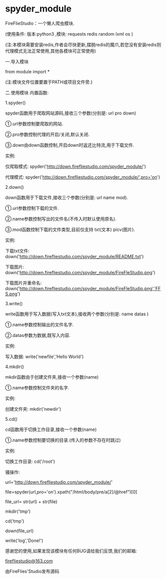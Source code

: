 # spyder_module
FireFlieStudio：一个懒人爬虫模块.  


(使用条件:
版本:python3
,模块: requests redis random lxml os )


(注:本模块需要安装redis,作者会尽快更新,摆脱redis的魔爪,若您没有安装redis则代理模式无法正常使用,其他各模块可正常使用)


一.导入模块

from module import *

(注:模块文件位置要置于PATH或项目文件旁.)

二.使用模块
内置函数:

1.spyder() 


spyder函数用于爬取网站源码,接收三个参数(分别是: url pro down)


①.url参数控制要爬取的网站.


②.pro参数控制代理的开启/关闭,默认关闭.


③.down由down函数控制,开启down时返还比特流,用于下载文件.



实例:


仅爬取模式:
spyder('http://down.firefliestudio.com/spyder_module/') 

代理模式:
spyder('http://down.firefliestudio.com/spyder_module/',pro='on')



2.down()


down函数用于下载文件,接收三个参数(分别是: url name mod).


①.url参数控制下载的文件.


②.name参数控制写出的文件名(不传入时默认使用原名).


③.mod函数控制下载的文件类型,目前仅支持 txt(文本) picv(图片).



实例:


下载txt文件:
down('http://down.firefliestudio.com/spyder_module/README.txt')

下载图片:
down('http://down.firefliestudio.com/spyder_module/FireFleStudio.png')

下载图片并重命名:
down('http://down.firefliestudio.com/spyder_module/FireFleStudio.png','FFS.png')



3.write()


write函数用于写入数据(写入txt文本),接收两个参数(分别是: name datas )


①.name参数控制输出的文件名字.


②.datas参数为数据,既写入内容.



实例:


写入数据:
write('newfile','Hello World')



4.mkdir()


mkdir函数由于创建文件夹,接收一个参数(name)


①.name参数控制文件夹的名字.

实例:


创建文件夹:
mkdir('newdir')



5.cd()


cd函数用于切换工作目录,接收一个参数(name)


①.name参数控制要切换的目录.(传入的参数不存在时跳过)



实例:


切换工作目录:
cd('/root')


骚操作:


url='http://down.firefliestudio.com/spyder_module/'


file=spyder(url,pro='on').xpath("/html/body/pre/a[2]/@href")[0]

file_url= str(url) + str(file)


mkdir('tmp')


cd('tmp')


down(file_url)


write('log','Done!')


感谢您的使用,如果发现该模块有任何BUG请给我们反馈,我们的邮箱:


firefliestudio@163.com


由FireFlies'Studio发布源码
